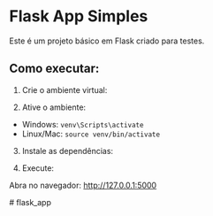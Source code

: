 # Flask App Simples

Este é um projeto básico em Flask criado para testes.

## Como executar:

1. Crie o ambiente virtual:

2. Ative o ambiente:
- Windows: `venv\Scripts\activate`
- Linux/Mac: `source venv/bin/activate`

3. Instale as dependências:

4. Execute:

Abra no navegador: http://127.0.0.1:5000

#   f l a s k _ a p p  
 